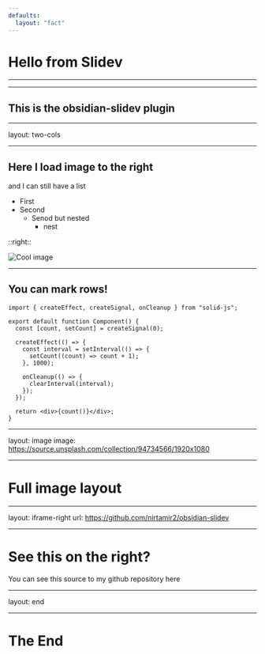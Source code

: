 ```yaml
---
defaults:
  layout: "fact"
---
```


# Hello from Slidev

---

---

## This is the obsidian-slidev plugin

---

layout: two-cols

---

## Here I load image to the right

and I can still have a list

- First
- Second
  - Senod but nested
    - nest

::right::

![Cool image](https://source.unsplash.com/collection/94734566/1920x1080)

---

## You can mark rows!

```tsx {4|6-14|16|all}
import { createEffect, createSignal, onCleanup } from "solid-js";

export default function Component() {
  const [count, setCount] = createSignal(0);

  createEffect(() => {
    const interval = setInterval(() => {
      setCount((count) => count + 1);
    }, 1000);

    onCleanup(() => {
      clearInterval(interval);
    });
  });

  return <div>{count()}</div>;
}
```

---

layout: image
image: https://source.unsplash.com/collection/94734566/1920x1080

---

# Full image layout

---

layout: iframe-right
url: https://github.com/nirtamir2/obsidian-slidev

---

# See this on the right?

You can see this source to my github repository here

---

layout: end

---

# The End
